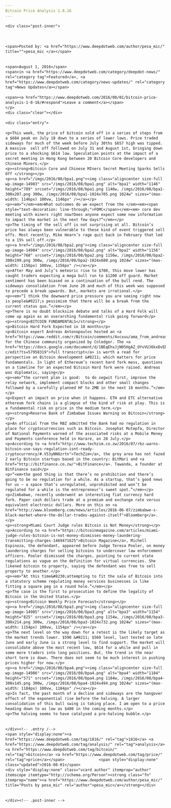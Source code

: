 ```yaml
---
Bitcoin Price Analysis 1.8.16
---
```

<article class="post-listing post-14982 post type-post status-publish format-standard has-post-thumbnail hentry  tag-4069 tag-analysis tag-bitcoin tag-price">
    
    <div class="post-inner">
    
    
        
    <span>Posted by: <a href="https://www.deepdotweb.com/author/pesa_mic/" title="">pesa_mic </a></span>
    
    
    <span>August 1, 2016</span>
    <span>in <a href="https://www.deepdotweb.com/category/deepdot-news/" rel="category tag">Featured</a>, <a href="https://www.deepdotweb.com/category/news-updates/" rel="category tag">News Updates</a></span>
    
    <span><a href="https://www.deepdotweb.com/2016/08/01/bitcoin-price-analysis-1-8-16/#respond">Leave a comment</a></span>
    </p>
    <div class="clear"></div>
    
    <div class="entry">
    
    <p>This week, the price of bitcoin sold off in a series of steps from a $684 peak on July 18 down to a series of lower lows. Price traded sideways for much of the week before July 30ths $657 high was tipped. A massive  sell off followed on July 31 and August 1st, bringing down price to a shocking $614 low. Speculation points at the impact of a secret meeting in Hong Kong between 20 Bitcoin Core developers and Chinese Miners.</p>
    <p><strong>Bitcoin Core and Chinese MIners Secret Meeting Sparks Sells Off </strong></p>
    <p><a href="/imgs/2016/08/bpa1.png"><img class="aligncenter size-full wp-image-14983" src="/imgs/2016/08/bpa1.png" alt="bpa1" width="1146" height="789" srcset="/imgs/2016/08/bpa1.png 1146w, /imgs/2016/08/bpa1-300x207.png 300w, /imgs/2016/08/bpa1-1024x705.png 1024w" sizes="(max-width: 1146px) 100vw, 1146px" /></a></p>
    <p><em>“</em><em>What outcomes do we expect from the </em><em><span style="text-decoration: line-through;">FOMC</span></em><em> core dev meeting with miners right now?Does anyone expect some new information to impact the market in the next few days?”</em></p>
    <p>The timing of the sell off is not surprising at all. Bitcoin’s price has always been vulnerable to these kind of event triggered sell offs. Most recently, Mike Hearn’s rage quit back in February that led to a 15% sell off.</p>
    <p><a href="/imgs/2016/08/bpa2.png"><img class="aligncenter size-full wp-image-14984" src="/imgs/2016/08/bpa2.png" alt="bpa2" width="1156" height="768" srcset="/imgs/2016/08/bpa2.png 1156w, /imgs/2016/08/bpa2-300x199.png 300w, /imgs/2016/08/bpa2-1024x680.png 1024w" sizes="(max-width: 1156px) 100vw, 1156px" /></a></p>
    <p>After May and July’s meteoric rise to $780, this move lower has caught traders expecting a mega bull run to $1200 off guard. Market sentiment has been biased on a continuation of the bull rend. The sideways consolidation from June 20 and much of this week was supposed to precede a break upwards. But, markets are irrational.</p>
    <p><em>“I think the downward price pressure you are seeing right now is people&#8217;s pessimism that there will be a break from the current status quo.”</em></p>
    <p>There is no doubt blocksize debate and talks of a Hard Folk will come up again as an overarching fundamental risk going forward</p>
    <p><strong>BITCOIN FUNDAMENTALS</strong></p>
    <p>Bitcoin Hard Fork Expected in 18 months</p>
    <p>Bitcoin expert Andreas Antonopoulos hosted an <a href="https://www.reddit.com/r/Bitcoin/comments/4vcxuu/ama_from_andreas_antonopoulos_in_the_chinese/">AMA</a> for the Chinese community organized by Cnledger. The <a href="https://docs.google.com/document/d/1BEqEhxJjN05HgAZ_OYvVUJ6kxDvEDxGebLvea7XqP-c/edit?ts=57958319">full transcript</a> is worth a read for perspective on Bitcoin development &#8211; which matters for price fundamentals. In light of Ethereum’s recent hard fork mess, questions on a timeline for an expected Bitcoin Hard fork were raised. Andreas was diplomatic, saying</p>
    <p><em>“the current plan is good:  to do segwit first, improve the relay network, implement compact blocks and other small changes followed by a carefully planned HF to 2MB in the next 18 months.”</em></p>
    <p>Expect an impact on price when it happens. ETH and ETC alternative ethereum fork chains is a glimpse of the kind of risk at play. This is a fundamental risk on price in the medium term.</p>
    <p><strong>Reserve Bank of Zimbabwe Issues Warning on Bitcoin</strong></p>
    <p>An official from the RBZ admitted the Bank had no regulation in place for cryptocurrencies such as Bitcoin. Josephat Mutepfa, Director of National Payments warned of the associated risks at a Mobile Money and Payments conference held in Harare, on 28 July.</p>
    <p>According to <a href="http://www.techzim.co.zw/2016/07/rbz-warns-bitcoin-use-says-regulation-isnt-ready-cryptocurrency/#.V53yNN8zrtn">TechZim</a>, the grey area has not fazed 2 early Bitcoin startups based in the country: BitMari and <a href="http://bitfinance.co.zw/">BitFinance</a>. Tawanda, a founder at BitFinance said</p>
    <p>“<em>the good thing is that there’s no prohibition and there’s going to be no regulation for a while. As a startup, that’s good news for us – a space that’s unregulated, unprohibited and won’t be regulated for a while is the entrepreneur’s sweet spot.”</em></p>
    <p>Zimbabwe, recently underwent an interesting fiat currency hard fork. Paper cash dollars trade at a premium and exchange rate versus equivalent electronic dollars. More on this on <a href="http://www.bloomberg.com/news/articles/2016-06-07/zimbabwe-s-black-market-where-the-dollar-trades-against-itself">Bloomberg</a>.</p>
    <p><strong>Miami Court Judge rules Bitcoin is Not Money</strong></p>
    <p>According to <a href="https://bitcoinmagazine.com/articles/miami-judge-rules-bitcoin-is-not-money-dismisses-money-laundering-transmitting-charges-1469471625">Bitcoin Magazine</a>, Michell Espinoza, the defendant, appeared before Judge Teresa Pooler, on money laundering charges for selling bitcoins to undercover law enforcement officers. Pooler dismissed the charges, pointing to current state regulations as vague on the definition for virtual currencies. She likened bitcoin to property, saying the defendant was free to sell property to another.</p>
    <p><em>“At this time&#8230;attempting to fit the sale of Bitcoin into a statutory scheme regulating money services businesses is like fitting a square peg in a round hole.”</em></p>
    <p>The case is the first to prosecution to define the legality of Bitcoin in the United States.</p>
    <p><strong>Bitcoin Weekly Price Forecast</strong></p>
    <p><a href="/imgs/2016/08/bpa3.png"><img class="aligncenter size-full wp-image-14985" src="/imgs/2016/08/bpa3.png" alt="bpa3" width="1154" height="825" srcset="/imgs/2016/08/bpa3.png 1154w, /imgs/2016/08/bpa3-300x214.png 300w, /imgs/2016/08/bpa3-1024x732.png 1024w" sizes="(max-width: 1154px) 100vw, 1154px" /></a></p>
    <p>The next level on the way down for a retest is the likely target as the market trends lower. $590 &#8211; $560 level, last tested on late June and early June is a strong level to find support. The market will consolidate above the most recent low, $614 for a while and pull in some more traders into long positions. But, the trend in the near short term is down. There does not seem to be much interest in pushing prices higher for now.</p>
    <p><a href="/imgs/2016/08/bpa4.png"><img class="aligncenter size-full wp-image-14986" src="/imgs/2016/08/bpa4.png" alt="bpa4" width="1184" height="571" srcset="/imgs/2016/08/bpa4.png 1184w, /imgs/2016/08/bpa4-300x145.png 300w, /imgs/2016/08/bpa4-1024x494.png 1024w" sizes="(max-width: 1184px) 100vw, 1184px" /></a></p>
    <p>In fact, the past month of a decline and sideways are the hangover effect of the exponential rise before the halving. A larger consolidation of this bull swing is taking place. I am open to a price heading down to as low as $480 in the coming months.</p>
    <p>The halving seems to have catalysed a pre-halving bubble.</p>
    
    
    </div><!-- .entry /-->
    <span style="display:none"><a href="https://www.deepdotweb.com/tag/1816/" rel="tag">1816</a> <a href="https://www.deepdotweb.com/tag/analysis/" rel="tag">analysis</a> <a href="https://www.deepdotweb.com/tag/bitcoin/" rel="tag">bitcoin</a> <a href="https://www.deepdotweb.com/tag/price/" rel="tag">price</a></span>				<span style="display:none" class="updated">2016-08-01</span>
    <div style="display:none" class="vcard author" itemprop="author" itemscope itemtype="http://schema.org/Person"><strong class="fn" itemprop="name"><a href="https://www.deepdotweb.com/author/pesa_mic/" title="Posts by pesa_mic" rel="author">pesa_mic</a></strong></div>
    
    
    </div><!-- .post-inner -->
</article><!-- .post-listing -->

